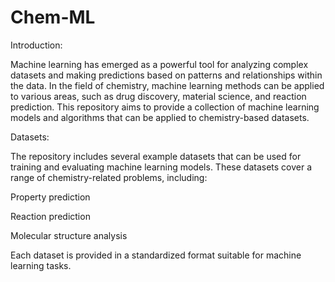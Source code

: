 # Chem-ML

Introduction:

Machine learning has emerged as a powerful tool for analyzing complex datasets and making predictions based on patterns and relationships within the data. In the field of chemistry, machine learning methods can be applied to various areas, such as drug discovery, material science, and reaction prediction. This repository aims to provide a collection of machine learning models and algorithms that can be applied to chemistry-based datasets.

Datasets:

The repository includes several example datasets that can be used for training and evaluating machine learning models. These datasets cover a range of chemistry-related problems, including:

Property prediction

Reaction prediction

Molecular structure analysis

Each dataset is provided in a standardized format suitable for machine learning tasks. 

